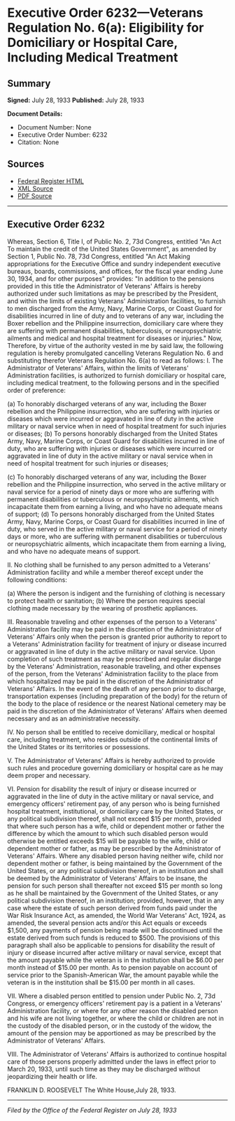 # Executive Order 6232—Veterans Regulation No. 6(a): Eligibility for Domiciliary or Hospital Care, Including Medical Treatment

## Summary

**Signed:** July 28, 1933
**Published:** July 28, 1933

**Document Details:**
- Document Number: None
- Executive Order Number: 6232
- Citation: None

## Sources
- [Federal Register HTML](https://www.presidency.ucsb.edu/documents/executive-order-6232-veterans-regulation-no-6a-eligibility-for-domiciliary-or-hospital)
- [XML Source](None)
- [PDF Source](None)

---

## Executive Order 6232

Whereas, Section 6, Title I, of Public No. 2, 73d Congress, entitled "An Act To maintain the credit of the United States Government", as amended by Section 1, Public No. 78, 73d Congress, entitled "An Act Making appropriations for the Executive Office and sundry independent executive bureaus, boards, commissions, and offices, for the fiscal year ending June 30, 1934, and for other purposes" provides:
"In addition to the pensions provided in this title the Administrator of Veterans' Affairs is hereby authorized under such limitations as may be prescribed by the President, and within the limits of existing Veterans' Administration facilities, to furnish to men discharged from the Army, Navy, Marine Corps, or Coast Guard for disabilities incurred in line of duty and to veterans of any war, including the Boxer rebellion and the Philippine insurrection, domiciliary care where they are suffering with permanent disabilities, tuberculosis, or neuropsychiatric ailments and medical and hospital treatment for diseases or injuries."
Now, Therefore, by virtue of the authority vested in me by said law, the following regulation is hereby promulgated cancelling Veterans Regulation No. 6 and substituting therefor Veterans Regulation No. 6(a) to read as follows:
I. The Administrator of Veterans' Affairs, within the limits of Veterans' Administration facilities, is authorized to furnish domiciliary or hospital care, including medical treatment, to the following persons and in the specified order of preference:

(a) To honorably discharged veterans of any war, including the Boxer rebellion and the Philippine insurrection, who are suffering with injuries or diseases which were incurred or aggravated in line of duty in the active military or naval service when in need of hospital treatment for such injuries or diseases;
(b) To persons honorably discharged from the United States Army, Navy, Marine Corps, or Coast Guard for disabilities incurred in line of duty, who are suffering with injuries or diseases which were incurred or aggravated in line of duty in the active military or naval service when in need of hospital treatment for such injuries or diseases;

(c) To honorably discharged veterans of any war, including the Boxer rebellion and the Philippine insurrection, who served in the active military or naval service for a period of ninety days or more who are suffering with permanent disabilities or tuberculous or neuropsychiatric ailments, which incapacitate them from earning a living, and who have no adequate means of support;
(d) To persons honorably discharged from the United States Army, Navy, Marine Corps, or Coast Guard for disabilities incurred in line of duty, who served in the active military or naval service for a period of ninety days or more, who are suffering with permanent disabilities or tuberculous or neuropsychiatric ailments, which incapacitate them from earning a living, and who have no adequate means of support.

II. No clothing shall be furnished to any person admitted to a Veterans' Administration facility and while a member thereof except under the following conditions:

(a) Where the person is indigent and the furnishing of clothing is necessary to protect health or sanitation;
(b) Where the person requires special clothing made necessary by the wearing of prosthetic appliances.

III. Reasonable traveling and other expenses of the person to a Veterans' Administration facility may be paid in the discretion of the Administrator of Veterans' Affairs only when the person is granted prior authority to report to a Veterans' Administration facility for treatment of injury or disease incurred or aggravated in line of duty in the active military or naval service. Upon completion of such treatment as may be prescribed and regular discharge by the Veterans' Administration, reasonable traveling, and other expenses of the person, from the Veterans' Administration facility to the place from which hospitalized may be paid in the discretion of the Administrator of Veterans' Affairs. In the event of the death of any person prior to discharge, transportation expenses (including preparation of the body) for the return of the body to the place of residence or the nearest National cemetery may be paid in the discretion of the Administrator of Veterans' Affairs when deemed necessary and as an administrative necessity.

IV. No person shall be entitled to receive domiciliary, medical or hospital care, including treatment, who resides outside of the continental limits of the United States or its territories or possessions.

V. The Administrator of Veterans' Affairs is hereby authorized to provide such rules and procedure governing domiciliary or hospital care as he may deem proper and necessary.

VI. Pension for disability the result of injury or disease incurred or aggravated in the line of duty in the active military or naval service, and emergency officers' retirement pay, of any person who is being furnished hospital treatment, institutional, or domiciliary care by the United States, or any political subdivision thereof, shall not exceed $15 per month, provided that where such person has a wife, child or dependent mother or father the difference by which the amount to which such disabled person would otherwise be entitled exceeds $15 will be payable to the wife, child or dependent mother or father, as may be prescribed by the Administrator of Veterans' Affairs. Where any disabled person having neither wife, child nor dependent mother or father, is being maintained by the Government of the United States, or any political subdivision thereof, in an institution and shall be deemed by the Administrator of Veterans' Affairs to be insane, the pension for such person shall thereafter not exceed $15 per month so long as he shall be maintained by the Government of the United States, or any political subdivision thereof, in an institution; provided, however, that in any case where the estate of such person derived from funds paid under the War Risk Insurance Act, as amended, the World War Veterans' Act, 1924, as amended, the several pension acts and/or this Act equals or exceeds $1,500, any payments of pension being made will be discontinued until the estate derived from such funds is reduced to $500. The provisions of this paragraph shall also be applicable to pensions for disability the result of injury or disease incurred after active military or naval service, except that the amount payable while the veteran is in the institution shall be $6.00 per month instead of $15.00 per month. As to pension payable on account of service prior to the Spanish-American War, the amount payable while the veteran is in the institution shall be $15.00 per month in all cases.

VII. Where a disabled person entitled to pension under Public No. 2, 73d Congress, or emergency officers' retirement pay is a patient in a Veterans' Administration facility, or where for any other reason the disabled person and his wife are not living together, or where the child or children are not in the custody of the disabled person, or in the custody of the widow, the amount of the pension may be apportioned as may be prescribed by the Administrator of Veterans' Affairs.

VIII. The Administrator of Veterans' Affairs is authorized to continue hospital care of those persons properly admitted under the laws in effect prior to March 20, 1933, until such time as they may be discharged without jeopardizing their health or life.

FRANKLIN D. ROOSEVELT
The White House,July 28, 1933.

---

*Filed by the Office of the Federal Register on July 28, 1933*
